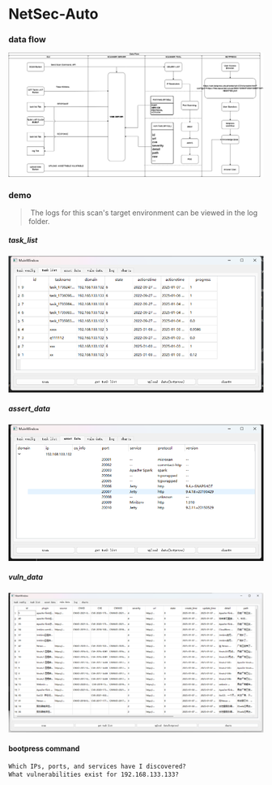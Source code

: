 # NetSec-Auto

### data flow

![flow](https://github.com/macoding1994/NetSec-Auto/blob/main/img/data_flow.png)

### demo

> ​	The logs for this scan's target environment can be viewed in the log folder.

##### task_list

![flow](https://github.com/macoding1994/NetSec-Auto/blob/main/img/task_list.jpg)

##### assert_data

![flow](https://github.com/macoding1994/NetSec-Auto/blob/main/img/assert_data.jpg)

##### vuln_data

![flow](https://github.com/macoding1994/NetSec-Auto/blob/main/img/vuln_data.jpg)

#### bootpress command

```
Which IPs, ports, and services have I discovered?
What vulnerabilities exist for 192.168.133.133?
```